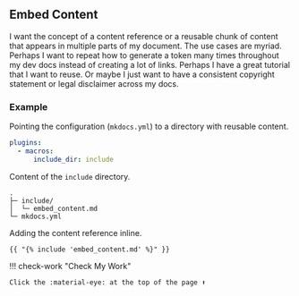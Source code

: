 ## Embed Content

I want the concept of a content reference or a reusable chunk of content that appears in multiple parts of my document. The use cases are myriad. Perhaps I want to repeat how to generate a token many times throughout my dev docs instead of creating a lot of links. Perhaps I have a great tutorial that I want to reuse. Or maybe I just want to have a consistent copyright statement or legal disclaimer across my docs.

### Example

Pointing the configuration (`mkdocs.yml`) to a directory with reusable content.

```yaml
plugins:
  - macros:
      include_dir: include
```

Content of the `include` directory.

``` { .sh .no-copy }
.
├─ include/
│  └─ embed_content.md
└─ mkdocs.yml
```

Adding the content reference inline.

```text
{{ "{% include 'embed_content.md' %}" }}
```

!!! check-work "Check My Work"

    Click the :material-eye: at the top of the page ⬆️